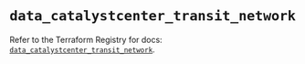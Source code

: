 # `data_catalystcenter_transit_network`

Refer to the Terraform Registry for docs: [`data_catalystcenter_transit_network`](https://registry.terraform.io/providers/ciscodevnet/catalystcenter/0.4.0/docs/data-sources/transit_network).
